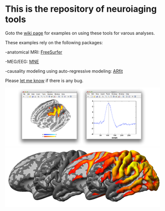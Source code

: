 # This is the repository of neuroiaging tools

Goto the [wiki page](https://github.com/fahsuanlin/fhlin_toolbox/wiki) for examples on using these tools for varous analyses.

These examples rely on the following packages:

-anatomical MRI: [FreeSurfer](http://surfer.nmr.mgh.harvard.edu) 

-MEG/EEG: [MNE](https://www.martinos.org/mne/stable/index.html)

-causality modeling using auto-regressive modeling: [ARfit](https://www.mathworks.com/matlabcentral/mlc-downloads/downloads/submissions/174/versions/1/previews/index.html)

Please [let me know](mailto:fhlin@sri.utoronto.ca) if there is any bug.

![](https://github.com/fahsuanlin/fhlin_toolbox/blob/master/images/fs_render_dec2014.png)
![](https://github.com/fahsuanlin/fhlin_toolbox/blob/master/images/fs_render_dec2014_b.png)
